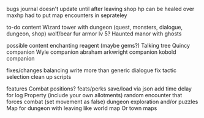 bugs
journal doesn't update until after leaving shop
hp can be healed over maxhp
had to put map encounters in seprateley

to-do content
Wizard tower with dungeon  (quest, monsters, dialogue, dungeon, shop)
wolf/bear fur armor lv 5?
Haunted manor with ghosts

possible content
enchanting reagent (maybe gems?)
Talking tree
Quincy companion
Wyle companion
abraham arkwright companion
kobold companion

fixes/changes
balancing
write more than generic dialogue
fix tactic selection
clean up scripts

features
Combat positions?
feats/perks
save/load via json
add time delay for log
Property (include your own allotments)
random encounter that forces combat (set movement as false)
dungeon exploration and/or puzzles
Map for dungeon with leaving like world map
Or town maps
